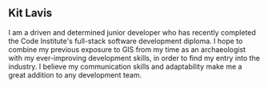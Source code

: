## Kit Lavis

I am a driven and determined junior developer who has recently completed the Code Institute's full-stack software development diploma. I hope to combine my previous exposure to GIS from my time as an archaeologist with my ever-improving development skills, in order to find my entry into the industry. I believe my communication skills and adaptability make me a great addition to any development team.

<!--
**KitLavis/KitLavis** is a ✨ _special_ ✨ repository because its `README.md` (this file) appears on your GitHub profile.

Here are some ideas to get you started:

- 🔭 I’m currently working on ...
- 🌱 I’m currently learning ...
- 👯 I’m looking to collaborate on ...
- 🤔 I’m looking for help with ...
- 💬 Ask me about ...
- 📫 How to reach me: ...
- 😄 Pronouns: ...
- ⚡ Fun fact: ...
-->
